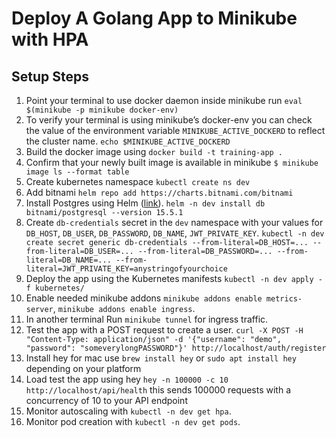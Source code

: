 # Deploy A Golang App to Minikube with HPA

## Setup Steps

1. Point your terminal to use docker daemon inside minikube run `eval $(minikube -p minikube docker-env)`
2. To verify your terminal is using minikube’s docker-env you can check the value of the environment variable `MINIKUBE_ACTIVE_DOCKERD` to reflect the cluster name. 
    `echo $MINIKUBE_ACTIVE_DOCKERD`
3. Build the docker image using `docker build -t training-app . `
4. Confirm that your newly built image is available in minikube `$ minikube image ls --format table`
5. Create kubernetes namespace `kubectl create ns dev`
6. Add bitnami `helm repo add https://charts.bitnami.com/bitnami`
5. Install Postgres using Helm ([link](https://artifacthub.io/packages/helm/bitnami/postgresql)). `helm -n dev install db bitnami/postgresql --version 15.5.1`
6. Create `db-credentials` secret in the `dev` namespace with your values for `DB_HOST`, `DB_USER`, `DB_PASSWORD`, `DB_NAME`, `JWT_PRIVATE_KEY`.
    `kubectl -n dev create secret generic db-credentials --from-literal=DB_HOST=... --from-literal=DB_USER=... --from-literal=DB_PASSWORD=... --from-literal=DB_NAME=... --from-literal=JWT_PRIVATE_KEY=anystringofyourchoice`
8. Deploy the app using the Kubernetes manifests `kubectl -n dev apply -f kubernetes/`
9. Enable needed minikube addons `minikube addons enable metrics-server`, `minikube addons enable ingress`. 
10. In another terminal Run `minikube tunnel` for ingress traffic.
11. Test the app with a POST request to create a user.
    `curl -X POST -H "Content-Type: application/json" -d '{"username": "demo", "password": "someverylongPASSWORD"}' http://localhost/auth/register`
12. Install hey for mac use `brew install hey` or `sudo apt install hey` depending on your platform
13. Load test the app using hey `hey -n 100000 -c 10 http://localhost/api/health` this sends 100000 requests with a concurrency of 10 to your API endpoint
13. Monitor autoscaling with `kubectl -n dev get hpa`.
14. Monitor pod creation with `kubectl -n dev get pods`.
